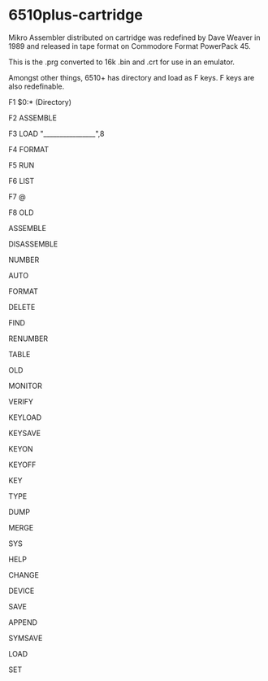 # 6510plus-cartridge
Mikro Assembler distributed on cartridge was redefined by Dave Weaver in 1989 and released in tape format on Commodore Format PowerPack 45.

This is the .prg converted to 16k .bin and .crt for use in an emulator.

Amongst other things, 6510+ has directory and load as F keys. F keys are also redefinable.

F1 $0:* (Directory)

F2 ASSEMBLE

F3 LOAD "________________",8

F4 FORMAT

F5 RUN

F6 LIST

F7 @

F8 OLD

ASSEMBLE

DISASSEMBLE

NUMBER

AUTO

FORMAT

DELETE

FIND

RENUMBER

TABLE

OLD

MONITOR

VERIFY

KEYLOAD

KEYSAVE

KEYON

KEYOFF

KEY

TYPE

DUMP

MERGE

SYS

HELP

CHANGE

DEVICE

SAVE

APPEND

SYMSAVE

LOAD

SET
